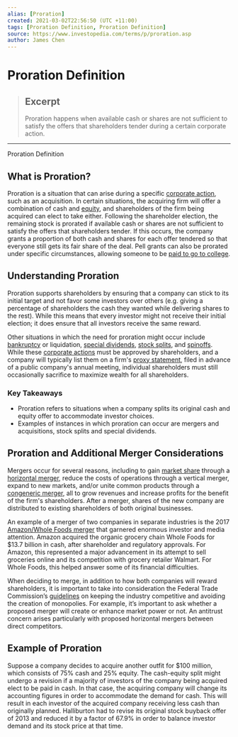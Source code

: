 ```yaml
---
alias: [Proration]
created: 2021-03-02T22:56:50 (UTC +11:00)
tags: [Proration Definition, Proration Definition]
source: https://www.investopedia.com/terms/p/proration.asp
author: James Chen
---
```


# Proration Definition

> ## Excerpt
> Proration happens when available cash or shares are not sufficient to satisfy the offers that shareholders tender during a certain corporate action.

---

Proration Definition
## What is Proration?

Proration is a situation that can arise during a specific [corporate action](https://www.investopedia.com/terms/c/corporateaction.asp), such as an acquisition. In certain situations, the acquiring firm will offer a combination of cash and [equity](https://www.investopedia.com/terms/e/equity.asp), and shareholders of the firm being acquired can elect to take either. Following the shareholder election, the remaining stock is prorated if available cash or shares are not sufficient to satisfy the offers that shareholders tender. If this occurs, the company grants a proportion of both cash and shares for each offer tendered so that everyone still gets its fair share of the deal. Pell grants can also be prorated under specific circumstances, allowing someone to be [paid to go to college](https://www.investopedia.com/articles/budgeting-savings/090316/how-get-paid-go-school.asp).

## Understanding Proration

Proration supports shareholders by ensuring that a company can stick to its initial target and not favor some investors over others (e.g. giving a percentage of shareholders the cash they wanted while delivering shares to the rest). While this means that every investor might not receive their initial election; it does ensure that all investors receive the same reward.

Other situations in which the need for proration might occur include [bankruptcy](https://www.investopedia.com/terms/b/bankruptcy.asp) or liquidation, [special dividends](https://www.investopedia.com/terms/s/specialdividend.asp), [stock splits](https://www.investopedia.com/terms/s/stocksplit.asp), and [spinoffs](https://www.investopedia.com/terms/s/spinoff.asp). While these [corporate actions](https://www.investopedia.com/articles/03/081303.asp) must be approved by shareholders, and a company will typically list them on a firm's [proxy statement](https://www.investopedia.com/terms/p/proxystatement.asp), filed in advance of a public company's annual meeting, individual shareholders must still occasionally sacrifice to maximize wealth for all shareholders.

### Key Takeaways

-   Proration refers to situations when a company splits its original cash and equity offer to accommodate investor choices.
-   Examples of instances in which proration can occur are mergers and acquisitions, stock splits and special dividends.

## Proration and Additional Merger Considerations

Mergers occur for several reasons, including to gain [market share](https://www.investopedia.com/terms/m/marketshare.asp) through a [horizontal merger,](https://www.investopedia.com/terms/h/horizontalmerger.asp) reduce the costs of operations through a vertical merger, expand to new markets, and/or unite common products through a [congeneric merger](https://www.investopedia.com/terms/c/congeneric-merger.asp), all to grow revenues and increase profits for the benefit of the firm's shareholders. After a merger, shares of the new company are distributed to existing shareholders of both original businesses.

An example of a merger of two companies in separate industries is the 2017 [Amazon/Whole Foods merger](http://money.cnn.com/2017/06/16/investing/amazon-buying-whole-foods/index.html?iid=EL) that garnered enormous investor and media attention. Amazon acquired the organic grocery chain Whole Foods for $13.7 billion in cash, after shareholder and regulatory approvals. For Amazon, this represented a major advancement in its attempt to sell groceries online and its competition with grocery retailer Walmart. For Whole Foods, this helped answer some of its financial difficulties.

When deciding to merge, in addition to how both companies will reward shareholders, it is important to take into consideration the Federal Trade Commission’s [guidelines](https://www.ftc.gov/tips-advice/competition-guidance/guide-antitrust-laws/mergers) on keeping the industry competitive and avoiding the creation of monopolies. For example, it’s important to ask whether a proposed merger will create or enhance market power or not. An antitrust concern arises particularly with proposed horizontal mergers between direct competitors.

## Example of Proration

Suppose a company decides to acquire another outfit for $100 million, which consists of 75% cash and 25% equity. The cash-equity split might undergo a revision if a majority of investors of the company being acquired elect to be paid in cash. In that case, the acquiring company will change its accounting figures in order to accommodate the demand for cash. This will result in each investor of the acquired company receiving less cash than originally planned. Halliburton had to revise its original stock buyback offer of 2013 and reduced it by a factor of 67.9% in order to balance investor demand and its stock price at that time.

